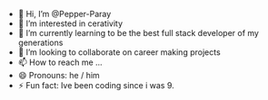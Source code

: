 - 👋 Hi, I’m @Pepper-Paray
- 👀 I’m interested in cerativity
- 🌱 I’m currently learning to be the best full stack developer of my generations
- 💞️ I’m looking to collaborate on career making projects
- 📫 How to reach me ...
- 😄 Pronouns: he / him
- ⚡ Fun fact: Ive been coding since i was 9.

<!---
Pepper-Paray/Pepper-Paray is a ✨ special ✨ repository because its `README.md` (this file) appears on your GitHub profile.
You can click the Preview link to take a look at your changes.
--->
